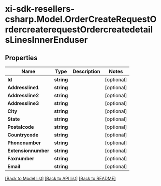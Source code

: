 # xi-sdk-resellers-csharp.Model.OrderCreateRequestOrdercreaterequestOrdercreatedetailsLinesInnerEnduser

## Properties

Name | Type | Description | Notes
------------ | ------------- | ------------- | -------------
**Id** | **string** |  | [optional] 
**Addressline1** | **string** |  | [optional] 
**Addressline2** | **string** |  | [optional] 
**Addressline3** | **string** |  | [optional] 
**City** | **string** |  | [optional] 
**State** | **string** |  | [optional] 
**Postalcode** | **string** |  | [optional] 
**Countrycode** | **string** |  | [optional] 
**Phonenumber** | **string** |  | [optional] 
**Extensionnumber** | **string** |  | [optional] 
**Faxnumber** | **string** |  | [optional] 
**Email** | **string** |  | [optional] 

[[Back to Model list]](../README.md#documentation-for-models) [[Back to API list]](../README.md#documentation-for-api-endpoints) [[Back to README]](../README.md)

